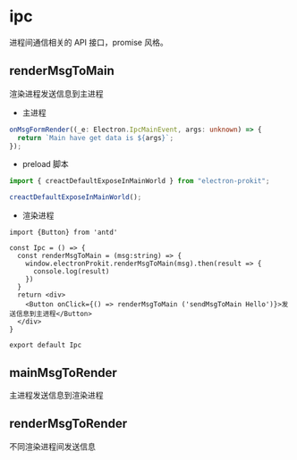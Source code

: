 # ipc

进程间通信相关的 API 接口，promise 风格。

## renderMsgToMain

渲染进程发送信息到主进程

- 主进程

```ts
onMsgFormRender((_e: Electron.IpcMainEvent, args: unknown) => {
  return `Main have get data is ${args}`;
});
```

- preload 脚本

```ts
import { creactDefaultExposeInMainWorld } from "electron-prokit";

creactDefaultExposeInMainWorld();
```

- 渲染进程

```tsx
import {Button} from 'antd'

const Ipc = () => {
  const renderMsgToMain = (msg:string) => {
    window.electronProkit.renderMsgToMain(msg).then(result => {
      console.log(result)
    })
  }
  return <div>
    <Button onClick={() => renderMsgToMain ('sendMsgToMain Hello')}>发送信息到主进程</Button>
  </div>
}

export default Ipc
```

## mainMsgToRender

主进程发送信息到渲染进程

## renderMsgToRender

不同渲染进程间发送信息
